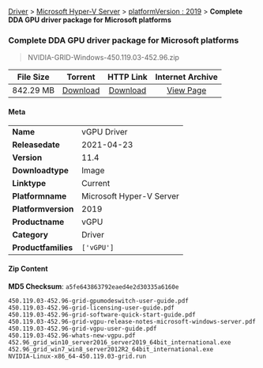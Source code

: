 
[Driver](/README.md)  >  [Microsoft Hyper-V Server](/index/Driver/Microsoft_Hyper-V_Server.md)  >  [platformVersion : 2019](/index/Driver/Microsoft_Hyper-V_Server/2019.md)  >  **Complete DDA GPU driver package for Microsoft platforms**


###    Complete DDA GPU driver package for Microsoft platforms

> NVIDIA-GRID-Windows-450.119.03-452.96.zip   


| **File Size** | **Torrent**  | **HTTP Link** | **Internet Archive** |
|:-------------:|:------------:|:-------------:|:--------------------:|
| 842.29 MB |  [Download](https://archive.org/download/nvgpu_NVIDIA-GRID-Windows-450.119.03-452.96.zip_k4vo0kxw/nvgpu_NVIDIA-GRID-Windows-450.119.03-452.96.zip_k4vo0kxw_archive.torrent)       | [Download](https://archive.org/compress/nvgpu_NVIDIA-GRID-Windows-450.119.03-452.96.zip_k4vo0kxw) | [View Page](https://archive.org/details/nvgpu_NVIDIA-GRID-Windows-450.119.03-452.96.zip_k4vo0kxw)       |

#### Meta

<table>
<tr><td><strong>Name</strong></td><td>vGPU Driver</td></tr>
<tr><td><strong>Releasedate</strong></td><td>2021-04-23</td></tr>
<tr><td><strong>Version</strong></td><td>11.4</td></tr>
<tr><td><strong>Downloadtype</strong></td><td>Image</td></tr>
<tr><td><strong>Linktype</strong></td><td>Current</td></tr>
<tr><td><strong>Platformname</strong></td><td>Microsoft Hyper-V Server</td></tr>
<tr><td><strong>Platformversion</strong></td><td>2019</td></tr>
<tr><td><strong>Productname</strong></td><td>vGPU</td></tr>
<tr><td><strong>Category</strong></td><td>Driver</td></tr>
<tr><td><strong>Productfamilies</strong></td><td><code>['vGPU']</code></td></tr>
</table>

#### Zip Content

**MD5 Checksum**: `a5fe643863792eaed4e2d30335a6160e`

```text
450.119.03-452.96-grid-gpumodeswitch-user-guide.pdf
450.119.03-452.96-grid-licensing-user-guide.pdf
450.119.03-452.96-grid-software-quick-start-guide.pdf
450.119.03-452.96-grid-vgpu-release-notes-microsoft-windows-server.pdf
450.119.03-452.96-grid-vgpu-user-guide.pdf
450.119.03-452.96-whats-new-vgpu.pdf
452.96_grid_win10_server2016_server2019_64bit_international.exe
452.96_grid_win7_win8_server2012R2_64bit_international.exe
NVIDIA-Linux-x86_64-450.119.03-grid.run
```